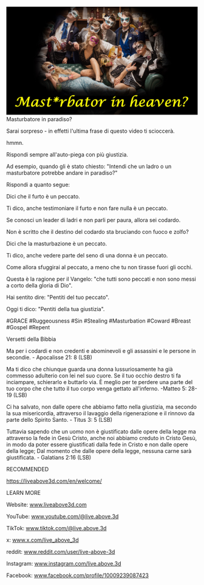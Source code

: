 ![Video cover image](../cover.jpg)
Masturbatore in paradiso?

Sarai sorpreso - in effetti l'ultima frase di questo video ti scioccerà.

hmmn.

Rispondi sempre all'auto-piega con più giustizia.

Ad esempio, quando gli è stato chiesto: "Intendi che un ladro o un masturbatore potrebbe andare in paradiso?"

Rispondi a quanto segue:

Dici che il furto è un peccato.

Ti dico, anche testimoniare il furto e non fare nulla è un peccato.

Se conosci un leader di ladri e non parli per paura, allora sei codardo.

Non è scritto che il destino del codardo sta bruciando con fuoco e zolfo?

Dici che la masturbazione è un peccato.

Ti dico, anche vedere parte del seno di una donna è un peccato.

Come allora sfuggirai al peccato, a meno che tu non tirasse fuori gli occhi.

Questa è la ragione per il Vangelo: "che tutti sono peccati e non sono messi a corto della gloria di Dio".

Hai sentito dire: "Pentiti del tuo peccato".

Oggi ti dico: "Pentiti della tua giustizia".


#GRACE #Ruggeousness #Sin #Stealing #Masturbation #Coward #Breast #Gospel #Repent


Versetti della Bibbia

Ma per i codardi e non credenti e abominevoli e gli assassini e le persone in secondie. - Apocalisse 21: 8 (LSB)

Ma ti dico che chiunque guarda una donna lussuriosamente ha già commesso adulterio con lei nel suo cuore. Se il tuo occhio destro ti fa inciampare, schierarlo e buttarlo via. È meglio per te perdere una parte del tuo corpo che che tutto il tuo corpo venga gettato all'inferno. -Matteo 5: 28-19 (LSB)

Ci ha salvato, non dalle opere che abbiamo fatto nella giustizia, ma secondo la sua misericordia, attraverso il lavaggio della rigenerazione e il rinnovo da parte dello Spirito Santo. - Titus 3: 5 (LSB)

Tuttavia sapendo che un uomo non è giustificato dalle opere della legge ma attraverso la fede in Gesù Cristo, anche noi abbiamo creduto in Cristo Gesù, in modo da poter essere giustificati dalla fede in Cristo e non dalle opere della legge; Dal momento che dalle opere della legge, nessuna carne sarà giustificata. - Galatians 2:16 (LSB)


RECOMMENDED

https://liveabove3d.com/en/welcome/


LEARN MORE

Website: www.liveabove3d.com

YouTube: www.youtube.com/@live.above.3d

TikTok: www.tiktok.com/@live.above.3d

x: www.x.com/live_above_3d

reddit: www.reddit.com/user/live-above-3d

Instagram: www.instagram.com/live.above.3d

Facebook: www.facebook.com/profile/10009239087423